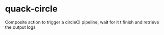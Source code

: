 # quack-circle
Composite action to trigger a circleCI pipeline, wait for it t finish and retrieve the output logs
